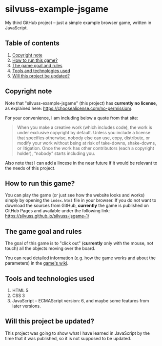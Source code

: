 # silvuss-example-jsgame

My third GitHub project – just a simple example browser game, written in JavaScript.

## Table of contents

1. [Copyright note](#copyright-note)
2. [How to run this game?](#how-to-run-this-game)
3. [The game goal and rules](#the-game-goal-and-rules)
4. [Tools and technologies used](#tools-and-technologies-used)
5. [Will this project be updated?](#will-this-project-be-updated)

## Copyright note

Note that "silvuss-example-jsgame" (this project) has **currently no license**, as explained here: https://choosealicense.com/no-permission/.

For your convenience, I am including below a quote from that site:
> When you make a creative work (which includes code), the work is under exclusive copyright by default. Unless you include a license that specifies otherwise, nobody else can use, copy, distribute, or modify your work without being at risk of take-downs, shake-downs, or litigation. Once the work has other contributors (each a copyright holder), “nobody” starts including you.

Also note that I can add a lincese in the near future if it would be relevant to the needs of this project.

## How to run this game?

You can play the game (or just see how the website looks and works) simply by opening the `index.html` file in your browser. If you do not want to download the sources from GitHub, **currently** the game is published on GitHub Pages and available under the following link: https://silvuss.github.io/silvuss-jsgame-1/

## The game goal and rules

The goal of this game is to "click out" (**currently** only with the mouse, not touch) all the objects moving over the board.

You can read detailed information (e.g. how the game works and about the parameters) in the [game's wiki](https://github.com/silvuss/silvuss-jsgame-1/wiki/home-%E2%80%93-silvuss-jsgame-1-wiki).

## Tools and technologies used

1. HTML 5
2. CSS 3
3. JavaScript – ECMAScript version: 6, and maybe some features from later versions.

## Will this project be updated?

This project was going to show what I have learned in JavaScript by the time that it was published, so it is not supposed to be updated.